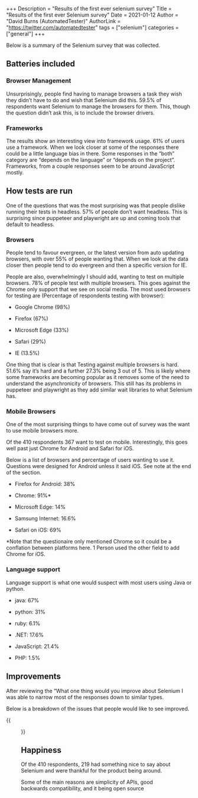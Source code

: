 +++
Description = "Results of the first ever selenium survey"
Title = "Results of the first ever Selenium survey"
Date = 2021-01-12
Author = "David Burns (AutomatedTester)"
AuthorLink = "https://twitter.com/automatedtester"
tags = ["selenium"]
categories = ["general"]
+++

Below is a summary of the Selenium survey that was collected.

## Batteries included
### Browser Management

Unsurprisingly, people find having to manage browsers a task they wish they didn’t have to do and wish that Selenium did this. 59.5% of respondents want Selenium to manage the browsers for them. This, though the question didn’t ask this, is to include the browser drivers.

### Frameworks

The results show an interesting view into framework usage. 61% of users use a framework. When we look closer at some of the responses there could be a little language bias in there. Some responses in the “both” category are “depends on the language” or “depends on the project”. Frameworks, from a couple responses seem to be around JavaScript mostly.

## How tests are run

One of the questions that was the most surprising was that people dislike running their tests in headless. 57% of people don’t want headless. This is surprising since puppeteer and playwright are up and coming tools that default to headless.

### Browsers

People tend to favour evergreen, or the latest version from auto updating browsers, with over 55% of people wanting that. When we look at the data closer then people tend to do evergreen and then a specific version for IE.

People are also, overwhelmingly I should add, wanting to test on multiple browsers. 78% of people test with multiple browsers. This goes against the Chrome only support that we see on social media. The most used browsers for testing are (Percentage of respondents testing with browser):

* Google Chrome (98%)

* Firefox (67%)

* Microsoft Edge (33%)

* Safari (29%)

* IE (13.5%)

One thing that is clear is that Testing against multiple browsers is hard. 51.6%  say it’s hard and a further 27.3% being 3 out of 5. This is likely where some frameworks are becoming popular as it removes some of the need to understand the asynchronicity of browsers. This still has its problems in puppeteer and playwright as they add similar wait libraries to what Selenium has.

### Mobile Browsers

One of the most surprising things to have come out of survey was the want to use mobile browsers more.

Of the 410 respondents 367 want to test on mobile. Interestingly, this goes well past just Chrome for Android and Safari for iOS.

Below is a list of browsers and percentage of users wanting to use it. Questions were designed for Android unless it said iOS. See note at the end of the section.

* Firefox for Android: 38%

* Chrome: 91%*

* Microsoft Edge: 14%

* Samsung Internet: 16.6%

* Safari on iOS: 69%

*Note that the questionaire only mentioned Chrome so it could be a conflation between platforms here. 1 Person used the other field to add Chrome for iOS.

### Language support

Language support is what one would suspect with most users using Java or python.

* java: 67%

* python: 31%

* ruby:  6.1%

* .NET: 17.6%

* JavaScript: 21.4%

* PHP: 1.5%

## Improvements

After reviewing the “What one thing would you improve about Selenium I was able to narrow most of the responses down to similar types.

Below is a breakdown of the issues that people would like to see improved.

{{<figure src="/images/blog/2021/breakdown_of_answers.png" alt="Breakdown of answers of areas needing improvement. Main 3 areas are flakiness, documentation, Browser Management, Shadow DOM">}}

## Happiness

Of the 410 respondents, 219 had something nice to say about Selenium and were thankful for the product being around.

Some of the main reasons are simplicity of APIs, good backwards compatibility, and it being open source
